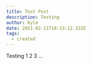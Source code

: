 ```yaml
---
title: Test Post
description: Testing
author: Kyle
date: 2021-02-21T18:23:12.333Z
tags:
  - created
---
```

Testing 1 2 3 ...